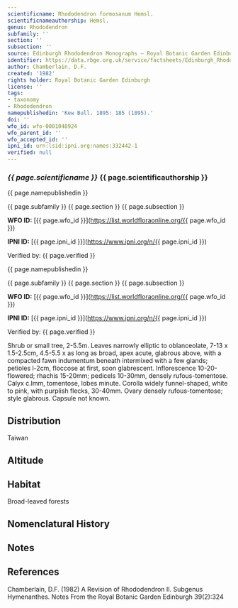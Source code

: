 ```yaml
---
scientificname: Rhododendron formosanum Hemsl.
scientificnameauthorship: Hemsl.
genus: Rhododendron
subfamily: ''
section: ''
subsection: ''
source: Edinburgh Rhododendron Monographs – Royal Botanic Garden Edinburgh
identifier: https://data.rbge.org.uk/service/factsheets/Edinburgh_Rhododendron_Monographs.xhtml
author: Chamberlain, D.F.
created: '1982'
rights holder: Royal Botanic Garden Edinburgh
license: ''
tags:
- taxonomy
- Rhododendron
namepublishedin: 'Kew Bull. 1895: 185 (1895).'
doi: ''
wfo_id: wfo-0001048924
wfo_parent_id: ''
wfo_accepted_id: ''
ipni_id: urn:lsid:ipni.org:names:332442-1
verified: null
---
```

### _{{ page.scientificname }}_ {{ page.scientificauthorship }}
 {{ page.namepublishedin }}

{{ page.subfamily }} {{ page.section }} {{ page.subsection }}

**WFO ID:** [{{ page.wfo_id }}](https://list.worldfloraonline.org/{{ page.wfo_id }})

**IPNI ID:** [{{ page.ipni_id }}](https://www.ipni.org/n/{{ page.ipni_id }})

Verified by: {{ page.verified }}

 {{ page.namepublishedin }}

{{ page.subfamily }} {{ page.section }} {{ page.subsection }}

**WFO ID:** [{{ page.wfo_id }}](https://list.worldfloraonline.org/{{ page.wfo_id }})

**IPNI ID:** [{{ page.ipni_id }}](https://www.ipni.org/n/{{ page.ipni_id }})

Verified by: {{ page.verified }}



Shrub or small tree, 2-5.5m. Leaves narrowly elliptic to oblanceolate, 7-13 x 1.5-2.5cm, 4.5-5.5 x as long as broad, apex acute, glabrous above, with a compacted fawn indumentum beneath intermixed with a few glands; petioles l-2cm, floccose at first, soon glabrescent. Inflorescence 10-20-flowered; rhachis 15-20mm; pedicels 10-30mm, densely rufous-tomentose. Calyx c.lmm, tomentose, lobes minute. Corolla widely funnel-shaped, white to pink, with purplish flecks, 30-40mm. Ovary densely rufous-tomentose; style glabrous. Capsule not known.

## Distribution
Taiwan

## Altitude


## Habitat
Broad-leaved forests

## Nomenclatural History

                       
## Notes


## References

Chamberlain, D.F. (1982) A Revision of Rhododendron II. Subgenus Hymenanthes. Notes From the Royal Botanic Garden Edinburgh 39(2):324
